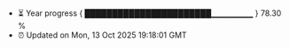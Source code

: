 - ⏳ Year progress { ███████████████████████▁▁▁▁▁▁▁ } 78.30 %
- ⏰ Updated on Mon, 13 Oct 2025 19:18:01 GMT

